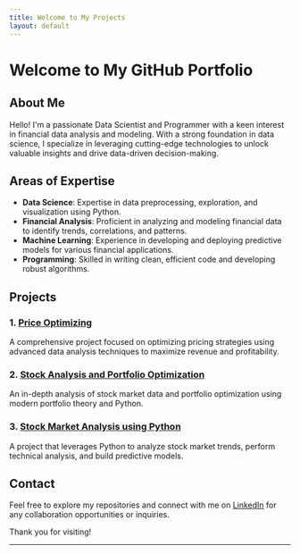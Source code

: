 ```yaml
---
title: Welcome to My Projects
layout: default
---
```


# Welcome to My GitHub Portfolio

## About Me

Hello! I'm a passionate Data Scientist and Programmer with a keen interest in financial data analysis and modeling. With a strong foundation in data science, I specialize in leveraging cutting-edge technologies to unlock valuable insights and drive data-driven decision-making.

## Areas of Expertise

- **Data Science**: Expertise in data preprocessing, exploration, and visualization using Python.
- **Financial Analysis**: Proficient in analyzing and modeling financial data to identify trends, correlations, and patterns.
- **Machine Learning**: Experience in developing and deploying predictive models for various financial applications.
- **Programming**: Skilled in writing clean, efficient code and developing robust algorithms.

## Projects

### 1. [Price Optimizing](https://github.com/SaMoAAlamdari/Price-Optimizing)
A comprehensive project focused on optimizing pricing strategies using advanced data analysis techniques to maximize revenue and profitability.

### 2. [Stock Analysis and Portfolio Optimization](https://github.com/SaMoAAlamdari/Stock-Analysis-and-Portfolio-Optimization)
An in-depth analysis of stock market data and portfolio optimization using modern portfolio theory and Python.

### 3. [Stock Market Analysis using Python](https://github.com/SaMoAAlamdari/Stock-Market-Analysis-using-Python)
A project that leverages Python to analyze stock market trends, perform technical analysis, and build predictive models.

## Contact

Feel free to explore my repositories and connect with me on [LinkedIn](linkedin.com/in/samoa-alamdari-341960346) for any collaboration opportunities or inquiries.

Thank you for visiting!

---

